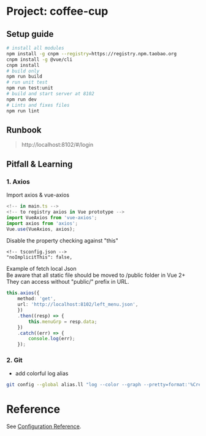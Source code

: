 # Project: coffee-cup
## Setup guide
``` bash
# install all modules
npm install -g cnpm --registry=https://registry.npm.taobao.org
cnpm install -g @vue/cli
cnpm install
# build only
npm run build
# run unit test
npm run test:unit
# build and start server at 8102 
npm run dev
# Lints and fixes files
npm run lint
```

## Runbook
> http://localhost:8102/#/login

## Pitfall & Learning
### 1. Axios
Import axios & vue-axios
``` js
<!-- in main.ts -->
<!-- to registry axios in Vue prototype -->
import VueAxios from 'vue-axios';
import axios from 'axios';
Vue.use(VueAxios, axios);
```
Disable the property checking against "this"
``` properties
<!-- tsconfig.json -->
"noImplicitThis": false,
```
Example of fetch local Json  
Be aware that all static file should be moved to /public folder in Vue 2+  
They can access without "public/" prefix in URL.
``` ts
this.axios({
    method: 'get',
    url: 'http://localhost:8102/left_menu.json',
    })
    .then((resp) => {
        this.menuGrp = resp.data;
    })
    .catch((err) => {
        console.log(err);
    });
```

### 2. Git
* add colorful log alias
``` bash
git config --global alias.ll "log --color --graph --pretty=format:'%Cred%h%Creset -%C(yellow)%d%Creset %s %Cgreen(%cr) %C(bold blue)<%an>%Creset' --abbrev-commit"
```

# Reference
See [Configuration Reference](https://cli.vuejs.org/config/).
